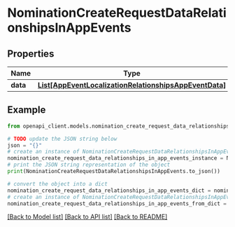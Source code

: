 # NominationCreateRequestDataRelationshipsInAppEvents


## Properties

Name | Type | Description | Notes
------------ | ------------- | ------------- | -------------
**data** | [**List[AppEventLocalizationRelationshipsAppEventData]**](AppEventLocalizationRelationshipsAppEventData.md) |  | [optional] 

## Example

```python
from openapi_client.models.nomination_create_request_data_relationships_in_app_events import NominationCreateRequestDataRelationshipsInAppEvents

# TODO update the JSON string below
json = "{}"
# create an instance of NominationCreateRequestDataRelationshipsInAppEvents from a JSON string
nomination_create_request_data_relationships_in_app_events_instance = NominationCreateRequestDataRelationshipsInAppEvents.from_json(json)
# print the JSON string representation of the object
print(NominationCreateRequestDataRelationshipsInAppEvents.to_json())

# convert the object into a dict
nomination_create_request_data_relationships_in_app_events_dict = nomination_create_request_data_relationships_in_app_events_instance.to_dict()
# create an instance of NominationCreateRequestDataRelationshipsInAppEvents from a dict
nomination_create_request_data_relationships_in_app_events_from_dict = NominationCreateRequestDataRelationshipsInAppEvents.from_dict(nomination_create_request_data_relationships_in_app_events_dict)
```
[[Back to Model list]](../README.md#documentation-for-models) [[Back to API list]](../README.md#documentation-for-api-endpoints) [[Back to README]](../README.md)


